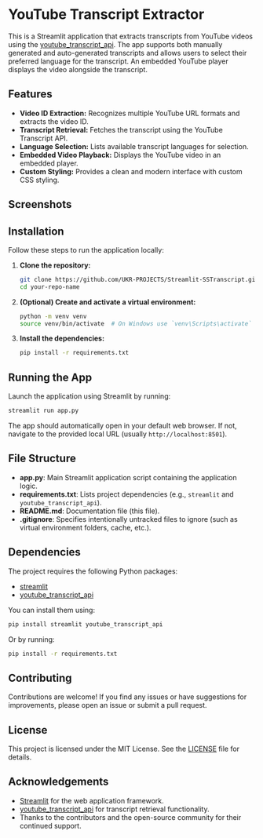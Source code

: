 # YouTube Transcript Extractor

This is a Streamlit application that extracts transcripts from YouTube videos using the [youtube_transcript_api](https://github.com/jdepoix/youtube-transcript-api). The app supports both manually generated and auto-generated transcripts and allows users to select their preferred language for the transcript. An embedded YouTube player displays the video alongside the transcript.

## Features

- **Video ID Extraction:** Recognizes multiple YouTube URL formats and extracts the video ID.
- **Transcript Retrieval:** Fetches the transcript using the YouTube Transcript API.
- **Language Selection:** Lists available transcript languages for selection.
- **Embedded Video Playback:** Displays the YouTube video in an embedded player.
- **Custom Styling:** Provides a clean and modern interface with custom CSS styling.

## Screenshots


## Installation

Follow these steps to run the application locally:

1. **Clone the repository:**

   ```bash
   git clone https://github.com/UKR-PROJECTS/Streamlit-SSTranscript.git
   cd your-repo-name
   ```

2. **(Optional) Create and activate a virtual environment:**

   ```bash
   python -m venv venv
   source venv/bin/activate  # On Windows use `venv\Scripts\activate`
   ```

3. **Install the dependencies:**

   ```bash
   pip install -r requirements.txt
   ```

## Running the App

Launch the application using Streamlit by running:

```bash
streamlit run app.py
```

The app should automatically open in your default web browser. If not, navigate to the provided local URL (usually `http://localhost:8501`).

## File Structure

- **app.py**: Main Streamlit application script containing the application logic.
- **requirements.txt**: Lists project dependencies (e.g., `streamlit` and `youtube_transcript_api`).
- **README.md**: Documentation file (this file).
- **.gitignore**: Specifies intentionally untracked files to ignore (such as virtual environment folders, cache, etc.).

## Dependencies

The project requires the following Python packages:

- [streamlit](https://www.streamlit.io/)
- [youtube_transcript_api](https://github.com/jdepoix/youtube-transcript-api)

You can install them using:

```bash
pip install streamlit youtube_transcript_api
```

Or by running:

```bash
pip install -r requirements.txt
```

## Contributing

Contributions are welcome! If you find any issues or have suggestions for improvements, please open an issue or submit a pull request.

## License

This project is licensed under the MIT License. See the [LICENSE](LICENSE) file for details.

## Acknowledgements

- [Streamlit](https://streamlit.io/) for the web application framework.
- [youtube_transcript_api](https://github.com/jdepoix/youtube-transcript-api) for transcript retrieval functionality.
- Thanks to the contributors and the open-source community for their continued support.

```
